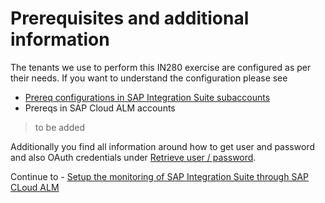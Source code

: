 # Prerequisites and additional information

The tenants we use to perform this IN280 exercise are configured as per their needs. If you want to understand the configuration please see
- [Prereq configurations in SAP Integration Suite subaccounts](./ex01/)
- Prereqs in SAP Cloud ALM accounts 

> to be added

Additionally you find all information around how to get user and password and also OAuth credentials under [Retrieve user / password](./ex02/).


Continue to - [Setup the monitoring of SAP Integration Suite through SAP CLoud ALM](../ex1/README.md)
